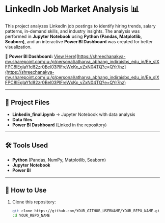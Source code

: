 # LinkedIn Job Market Analysis 📊

This project analyzes LinkedIn job postings to identify hiring trends, salary patterns, in-demand skills, and industry insights. The analysis was performed in **Jupyter Notebook** using **Python (Pandas, Matplotlib, Seaborn)**, and an interactive **Power BI Dashboard** was created for better visualization.

🔗 **Power BI Dashboard:** [View Here]([https://shreechanakya-my.sharepoint.com/:u:/g/personal/atharva_abhang_indiraisbs_edu_in/Ee_slXFPC8lEgIaYfd82zr0Bel03PlFreWxKo_vZxN04TQ?e=QYr7nz]))[https://shreechanakya-my.sharepoint.com/:u:/g/personal/atharva_abhang_indiraisbs_edu_in/Ee_slXFPC8lEgIaYfd82zr0Bel03PlFreWxKo_vZxN04TQ?e=QYr7nz](https://shreechanakya-my.sharepoint.com/:u:/g/personal/atharva_abhang_indiraisbs_edu_in/Ee_slXFPC8lEgIaYfd82zr0Bel03PlFreWxKo_vZxN04TQ?e=QYr7nz)

---

## 📂 Project Files  
- **Linkedin_final.ipynb** → Jupyter Notebook with data analysis  
- **Data files** 
- **Power BI Dashboard** (Linked in the repository)  

---

## 🛠️ Tools Used  
- **Python** (Pandas, NumPy, Matplotlib, Seaborn)  
- **Jupyter Notebook**  
- **Power BI**  

---

## 🚀 How to Use  
1. Clone this repository:  
   ```bash
   git clone https://github.com/YOUR_GITHUB_USERNAME/YOUR_REPO_NAME.git
   cd YOUR_REPO_NAME
